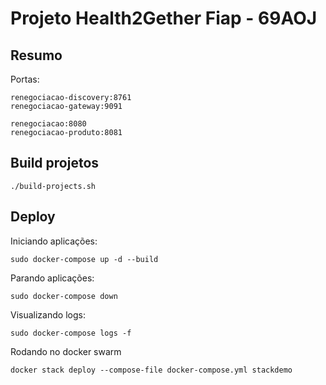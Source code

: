 # Projeto Health2Gether Fiap - 69AOJ

## Resumo

Portas:

```
renegociacao-discovery:8761
renegociacao-gateway:9091

renegociacao:8080
renegociacao-produto:8081

```

## Build projetos

```
./build-projects.sh

```

## Deploy

Iniciando aplicações:

```
sudo docker-compose up -d --build
```

Parando aplicações:

```
sudo docker-compose down
```

Visualizando logs:

```
sudo docker-compose logs -f
```

Rodando no docker swarm
```
docker stack deploy --compose-file docker-compose.yml stackdemo
```